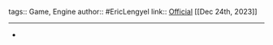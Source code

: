 tags:: Game, Engine
author:: #EricLengyel 
link:: [Official](https://c4engine.com/)
[[Dec 24th, 2023]]
***

-